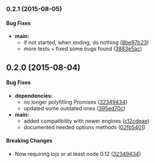 ### 0.2.1 (2015-08-05)


#### Bug Fixes

* **main:**
  * if not started, when ending, do nothing ([8be97b23](http://github.com/voxpelli/node-promised-retry/commit/8be97b2373d356a9c2d82638be4f470f4daa432a))
  * more tests + fixed some bugs found ([3883e5ac](http://github.com/voxpelli/node-promised-retry/commit/3883e5ac6c65ad17e807549e6873d62e8613b20a))


## 0.2.0 (2015-08-04)


#### Bug Fixes

* **dependencies:**
  * no longer polyfilling Promises ([32349434](http://github.com/voxpelli/node-promised-retry/commit/32349434a01afda660c386e9e5301e4a135d80c1))
  * updated some outdated ones ([395ed70c](http://github.com/voxpelli/node-promised-retry/commit/395ed70cf317c19767f42702c134231ff1246221))
* **main:**
  * added compatibility with newer engines ([c12cdeae](http://github.com/voxpelli/node-promised-retry/commit/c12cdeae2715f9eb184a67c96fff332188d88f3e))
  * documented needed options methods ([02fb5401](http://github.com/voxpelli/node-promised-retry/commit/02fb5401ec6a4998a1b0899b79bb97b9bb5a472f))


#### Breaking Changes

* Now requiring iojs or at least node 0.12
 ([32349434](http://github.com/voxpelli/node-promised-retry/commit/32349434a01afda660c386e9e5301e4a135d80c1))

